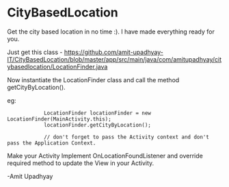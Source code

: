 # CityBasedLocation

Get the city based location in no time :). I have made everything ready for you.

Just get this class - https://github.com/amit-upadhyay-IT/CityBasedLocation/blob/master/app/src/main/java/com/amitupadhyay/citybasedlocation/LocationFinder.java

Now instantiate the LocationFinder class and call the method getCityByLocation().

eg:

                LocationFinder locationFinder = new LocationFinder(MainActivity.this);
                locationFinder.getCityByLocation();
                
                // don't forget to pass the Activity context and don't pass the Application Context.

Make your Activity Implement OnLocationFoundListener and override required method to update the View in your Activity.


-Amit Upadhyay
